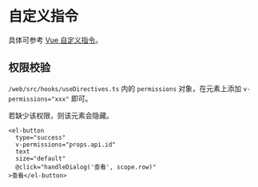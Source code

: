 # 自定义指令

具体可参考 [Vue 自定义指令](https://cn.vuejs.org/guide/reusability/custom-directives.html)。

## 权限校验

`/web/src/hooks/useDirectives.ts` 内的 `permissions` 对象，在元素上添加 `v-permissions="xxx"` 即可。

若缺少该权限，则该元素会隐藏。

```vue
<el-button
  type="success"
  v-permissions="props.api.id"
  text
  size="default"
  @click="handleDialog('查看', scope.row)"
>查看</el-button>
```
